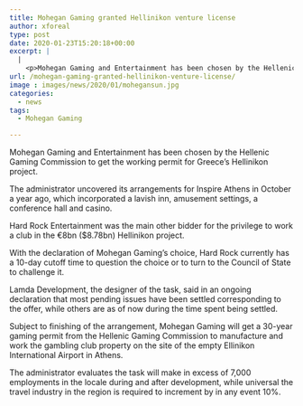 ```yaml
---
title: Mohegan Gaming granted Hellinikon venture license
author: xforeal 
type: post
date: 2020-01-23T15:20:18+00:00
excerpt: |
  |
    <p>Mohegan Gaming and Entertainment has been chosen by the Hellenic Gaming Commission to get the working permit for Greece&#8217;s Hellinikon project </p>
url: /mohegan-gaming-granted-hellinikon-venture-license/
image : images/news/2020/01/mohegansun.jpg
categories:
  - news
tags:
  - Mohegan Gaming

---
```

Mohegan Gaming and Entertainment has been chosen by the Hellenic Gaming Commission to get the working permit for Greece’s Hellinikon project.

The administrator uncovered its arrangements for Inspire Athens in October a year ago, which incorporated a lavish inn, amusement settings, a conference hall and casino.

Hard Rock Entertainment was the main other bidder for the privilege to work a club in the €8bn ($8.78bn) Hellinikon project.

With the declaration of Mohegan Gaming’s choice, Hard Rock currently has a 10-day cutoff time to question the choice or to turn to the Council of State to challenge it.

Lamda Development, the designer of the task, said in an ongoing declaration that most pending issues have been settled corresponding to the offer, while others are as of now during the time spent being settled.

Subject to finishing of the arrangement, Mohegan Gaming will get a 30-year gaming permit from the Hellenic Gaming Commission to manufacture and work the gambling club property on the site of the empty Ellinikon International Airport in Athens.

The administrator evaluates the task will make in excess of 7,000 employments in the locale during and after development, while universal the travel industry in the region is required to increment by in any event 10%.